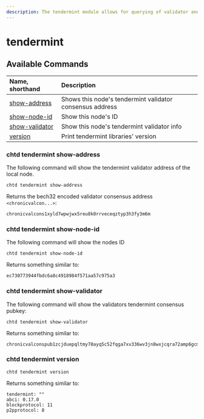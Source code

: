 ```yaml
---
description: The tendermint module allows for querying of validator and node addresses.
---
```


# tendermint

## Available Commands

| Name, shorthand | Description |
| :--- | :--- |
| [show-address](tendermint.md#chtd-tendermint-show-address) | Shows this node's tendermint validator consensus address |
| [show-node-id](tendermint.md#chtd-tendermint-show-node-id) | Show this node's ID |
| [show-validator](tendermint.md#chtd-tendermint-show-validator) | Show this node's tendermint validator info |
| [version](tendermint.md#chtd-tendermint-version) | Print tendermint libraries' version |

### chtd tendermint show-address

The following command will show the tendermint validator address of the local node.

```text
chtd tendermint show-address
```

Returns the bech32 encoded validator consensus address `<chronicvalcon...>`:

```text
chronicvalcons1xyld7wpwjwx5reu8k0rrveceqztyp3h3fy3m6m
```

### chtd tendermint show-node-id <a id="chtd-tendermint-show-node-id"></a>

The following command will show the nodes ID

```text
chtd tendermint show-node-id
```

Returns something similar to:

```text
ec730773944fbdc6a8c4918984f571aa57c975a3
```

### chtd tendermint show-validator <a id="chtd-tendermint-show-validator"></a>

The following command will show the validators tendermint consensus pubkey:

```text
chtd tendermint show-validator
```

Returns something similar to:

```text
chronicvalconspub1zcjduepqltmy70ayq5c52fqga7xv336wv3jn8wxjcqra72amp6gcm7l8jwkss0ekqe
```

### chtd tendermint version <a id="chtd-tendermint-version"></a>

```text
chtd tendermint version
```

Returns something similar to:

```text
tendermint: ""
abci: 0.17.0
blockprotocol: 11
p2pprotocol: 8
```
